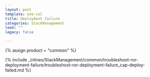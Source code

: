 ```yaml
---
layout: post
template: one-col
title: Deployment failure
categories: StackManagement
lead: ""
legacy: false

---
```

{% assign product = "common" %}

{% include _inlines/StackManagement/common/troubleshoot-ror-deployment-failure/troubleshoot-ror-deployment-failure_cap-deploy-failed.md %}
